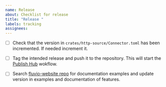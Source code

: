 ```yaml
---
name: Release
about: Checklist for release
title: "Release "
labels: tracking 
assignees:
---
```


- [ ] Check that the version in `crates/http-source/Connector.toml` has been incremented. If needed increment it.
- [ ] Tag the intended release and push it to the repository. This will start the [Publish Hub](https://github.com/infinyon/http-source-connector/actions/workflows/publish.yaml) wokflow.
- [ ] Search [fluvio-website repo](https://github.com/infinyon/fluvio-website/) for documentation examples and update version in examples and documentation of features.

